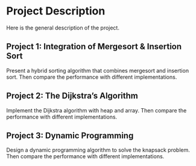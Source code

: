 # Project Description
Here is the general description of the project.

## Project 1: Integration of Mergesort & Insertion Sort
Present a hybrid sorting algorithm that combines mergesort and insertion sort. Then compare the performance with different implementations.

## Project 2: The Dijkstra’s Algorithm
Implement the Dijkstra algorithm with heap and array. Then compare the performance with different implementations.

## Project 3: Dynamic Programming
Design a dynamic programming algorithm to solve the knapsack problem. Then compare the performance with different implementations.

